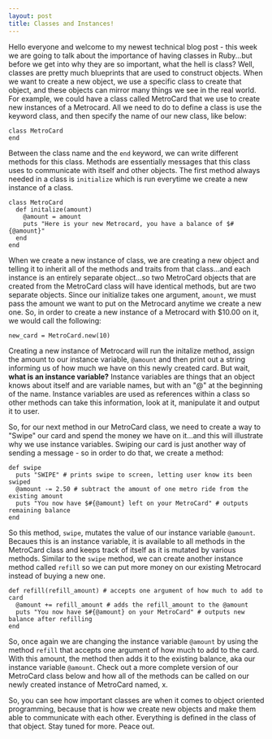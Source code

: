 ```yaml
---
layout: post
title: Classes and Instances!
---
```


Hello everyone and welcome to my newest technical blog post - this week we are going to talk about the importance of having classes in Ruby...but before we get into why they are so important, what the hell is class?  Well, classes are pretty much blueprints that are used to construct objects.  When we want to create a new object, we use a specific class to create that object, and these objects can mirror many things we see in the real world.  For example, we could have a class called MetroCard that we use to create new instances of a Metrocard. All we need to do to define a class is use the keyword class, and then specify the name of our new class, like below:

```
class MetroCard
end
```

Between the class name and the <code>end</code> keyword, we can write different methods for this class.  Methods are essentially messages that this class uses to communicate with itself and other objects.  The first method always needed in a class is <code>initialize</code> which is run everytime we create a new instance of a class.

    class MetroCard
      def initalize(amount)
        @amount = amount
        puts "Here is your new Metrocard, you have a balance of $#{@amount}"
      end
    end

When we create a new instance of class, we are creating a new object and telling it to inherit all of the methods and traits from that class...and each instance is an entirely separate object...so two MetroCard objects that are created from the MetroCard class will have identical methods, but are two separate objects.  Since our initialize takes one argument, <code>amount</code>, we must pass the amount we want to put on the Metrocard anytime we create a new one.  So, in order to create a new instance of a Metrocard with $10.00 on it, we would call the following:

    new_card = MetroCard.new(10)


Creating a new instance of Metrocard will run the initalize method, assign the amount to our instance variable, <code>@amount</code> and then print out a string informing us of how much we have on this newly created card. But wait, <strong>what is an instance variable?</strong>  Instance variables are things that an object knows about itself and are variable names, but with an "@" at the beginning of the name.  Instance variables are used as references within a class so other methods can take this information, look at it, manipulate it and output it to user.

So, for our next method in our MetroCard class, we need to create a way to "Swipe" our card and spend the money we have on it...and this will illustrate why we use instance variables.  Swiping our card is just another way of sending a message - so in order to do that, we create a method:

    def swipe
      puts "SWIPE" # prints swipe to screen, letting user know its been swiped
      @amount -= 2.50 # subtract the amount of one metro ride from the existing amount
      puts "You now have $#{@amount} left on your MetroCard" # outputs remaining balance
    end

So this method, <code>swipe</code>, mutates the value of our instance variable <code>@amount</code>.  Becaues this is an instance variable, it is available to all methods in the MetroCard class and keeps track of itself as it is mutated by various methods.  Similar to the <code>swipe</code> method, we can create another <bold>instance method</bold> called <code>refill</code> so we can put more money on our existing Metrocard instead of buying a new one.

    def refill(refill_amount) # accepts one argument of how much to add to card
      @amount += refill_amount # adds the refill_amount to the @amount
      puts "You now have $#{@amount} on your MetroCard" # outputs new balance after refilling
    end

So, once again we are changing the instance variable <code>@amount</code> by using the method <code>refill</code> that accepts one argument of how much to add to the card.  With this amount, the method then adds it to the existing balance, aka our instance variable <code>@amount</code>.  Check out a more complete version of our MetroCard class below and how all of the methods can be called on our newly created instance of MetroCard named, x.

<script src="https://gist.github.com/johnlyden/d613f44f16ac6c8d34db.js"></script>

So, you can see how important classes are when it comes to object oriented programming, because that is how we create new objects and make them able to communicate with each other.  Everything is defined in the class of that object.  Stay tuned for more.  Peace out.